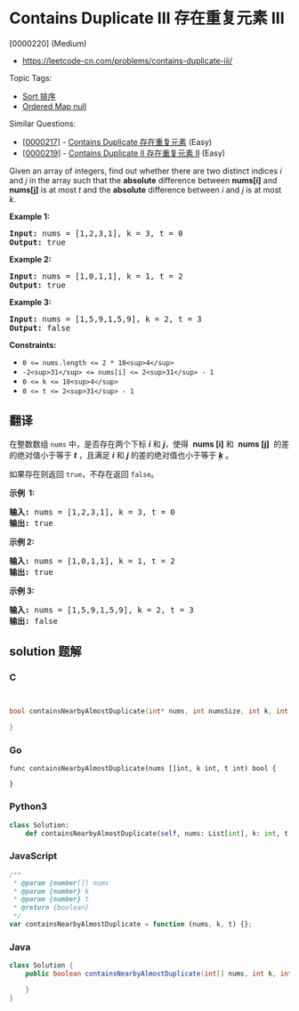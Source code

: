 # Contains Duplicate III 存在重复元素 III

[0000220] (Medium)

- https://leetcode-cn.com/problems/contains-duplicate-iii/

Topic Tags:

- [Sort 排序](https://leetcode-cn.com/tag/sort/)
- [Ordered Map null](https://leetcode-cn.com/tag/ordered-map/)

Similar Questions:

- [[0000217](https://leetcode-cn.com/problems/contains-duplicate/)] - [Contains Duplicate 存在重复元素](./0000217.contains-duplicate.md) (Easy)
- [[0000219](https://leetcode-cn.com/problems/contains-duplicate-ii/)] - [Contains Duplicate II 存在重复元素 II](./0000219.contains-duplicate-ii.md) (Easy)

Given an array of integers, find out whether there are two distinct indices _i_ and _j_ in the array such that the **absolute** difference between **nums\[i\]** and **nums\[j\]** is at most _t_ and the **absolute** difference between _i_ and _j_ is at most _k_.

**Example 1:**

<pre><strong>Input:</strong> nums = [1,2,3,1], k = 3, t = 0
<strong>Output:</strong> true
</pre>

**Example 2:**

<pre><strong>Input:</strong> nums = [1,0,1,1], k = 1, t = 2
<strong>Output:</strong> true
</pre>

**Example 3:**

<pre><strong>Input:</strong> nums = [1,5,9,1,5,9], k = 2, t = 3
<strong>Output:</strong> false
</pre>

**Constraints:**

- `0 <= nums.length <= 2 * 10<sup>4</sup>`
- `-2<sup>31</sup> <= nums[i] <= 2<sup>31</sup> - 1`
- `0 <= k <= 10<sup>4</sup>`
- `0 <= t <= 2<sup>31</sup> - 1`

## 翻译

在整数数组 `nums` 中，是否存在两个下标 **_i_** 和 **_j_**，使得  **nums \[i\]** 和  **nums \[j\]**  的差的绝对值小于等于 _**t**_ ，且满足 **_i_** 和 **_j_** 的差的绝对值也小于等于 _**ķ**_ 。

如果存在则返回 `true`，不存在返回 `false`。

**示例  1:**

<pre><strong>输入:</strong> nums = [1,2,3,1], k<em> </em>= 3, t = 0
<strong>输出:</strong> true</pre>

**示例 2:**

<pre><strong>输入: </strong>nums = [1,0,1,1], k<em> </em>=<em> </em>1, t = 2
<strong>输出:</strong> true</pre>

**示例 3:**

<pre><strong>输入: </strong>nums = [1,5,9,1,5,9], k = 2, t = 3
<strong>输出:</strong> false</pre>

## solution 题解

### C

```c


bool containsNearbyAlmostDuplicate(int* nums, int numsSize, int k, int t){

}
```

### Go

```golang
func containsNearbyAlmostDuplicate(nums []int, k int, t int) bool {

}
```

### Python3

```python
class Solution:
    def containsNearbyAlmostDuplicate(self, nums: List[int], k: int, t: int) -> bool:
```

### JavaScript

```javascript
/**
 * @param {number[]} nums
 * @param {number} k
 * @param {number} t
 * @return {boolean}
 */
var containsNearbyAlmostDuplicate = function (nums, k, t) {};
```

### Java

```java
class Solution {
    public boolean containsNearbyAlmostDuplicate(int[] nums, int k, int t) {

    }
}
```
